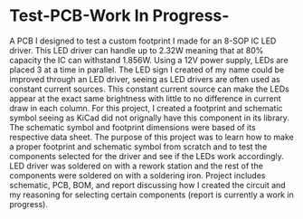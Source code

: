 # Test-PCB-Work In Progress-
A PCB I designed to test a custom footprint I made for an 8-SOP IC LED driver. 
This LED driver can handle up to 2.32W meaning that at 80% capacity the IC can withstand 1.856W. 
Using a 12V power supply, LEDs are placed 3 at a time in parallel. 
The LED sign I created of my name could be improved through an LED driver, seeing as LED drivers are often used as constant current sources. 
This constant current source can make the LEDs appear at the exact same brightness with little to no difference in current draw in each column. 
For this project, I created a footprint and schematic symbol seeing as KiCad did not orignally have this component in its library. 
The schematic symbol and footprint dimensions were based of its respective data sheet. The purpose of this project was to learn
how to make a proper footprint and schematic symbol from scratch and to test the components selected for the driver and
see if the LEDs work accordingly. LED driver was soldered on with a rework station and the rest of the components
were soldered on with a soldering iron. Project includes schematic, PCB, BOM, and report discussing how I created the 
circuit and my reasoning for selecting certain components (report is currently a work in progress).

